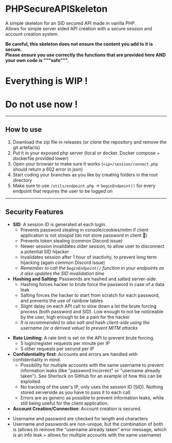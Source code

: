 # PHPSecureAPISkeleton
A simple skeleton for an SID secured API made in vanilla PHP.  
Allows for simple server sided API creation with a secure session and account creation system.

**Be careful, this skeleton does not ensure the content you add to it is secure.**  
**Please ensure you use correctly the functions that are provided here AND your own code is """safe""".**

# Everything is WIP !
# Do not use now !

---
## How to use
1. Download the zip file in releases (or clone the repository and remove the git artefacts)
2. Put it in your exposed php server (local or docker. Docker compose + dockerfile provided lower)
3. Open your browser to make sure it works (`<ip>/session/connect.php` should return a 602 error in json)
4. Start coding your branches as you like by creating folders in the root directory
5. Make sure to use `/utils/endpoint.php` -> `beginEndpoint()` for every endpoint that requires the user to be logged on

---
## Security Features
- **SID**: A session ID is generated at each login.
  - Prevents password stealing in console/cookies/mitm if client application is not stoopid (do not store password in client 👀)
  - Prevents token stealing (common Discord issue)
  - Newer session invalidates older session, to allow user to disconnect a potential SID hijacker
  - Invalidates session after 1 hour of inactivity, to prevent long term hijacking (again common Discord issue)
  - *Remember to call the `beginEndpoint()` function in your endpoints as it also updates the SID invalidation time*
- **Hashing and Salting**: Passwords are hashed and salted server-side.
  - Hashing forces hacker to brute force the password in case of a data leak
  - Salting forces the hacker to start from scratch for each password, and prevents the use of rainbow tables
  - Slight delay on each API call to slow down a lot the brute forcing process (both password and SID). Low enough to not be noticeable by the user, high enough to be a pain for the hacker
  - *It is recommended to also salt and hash client-side using the username (or a derived value) to prevent MITM attacks*
<!-- TODO -->
- **Rate Limiting**: A rate limit is set on the API to prevent brute forcing.
  - 5 login/register requests per minute per IP
  - 5 other requests per second per IP
- **Confidentiality first**: Accounts and errors are handled with confidentiality in mind.
  - Possibility for multiple accounts with the same username to prevent information leaks (like "password incorrect" or "username already taken"). See Sherlock on GitHub for an example of how this can be exploited.
  - No tracking of the user's IP, only uses the session ID (SID). Nothing stored serverside as you have to pass it to each call.
  - Errors are as generic as possible to prevent information leaks, while still being useful for the client application.
- **Account Creation/Connection**: Account creation is secured.
<!-- TODO -->
  - Username and password are checked for length and characters
  - Username and passwords are non-unique, but the combination of both is (allows to remove the "username already taken" error message, which is an info leak + allows for multiple accounts with the same username)